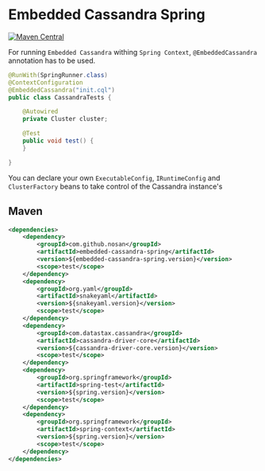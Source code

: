 # Embedded Cassandra Spring
[![Maven Central](https://img.shields.io/maven-central/v/com.github.nosan/embedded-cassandra.svg)](https://maven-badges.herokuapp.com/maven-central/com.github.nosan/embedded-cassandra-spring)
 

For running `Embedded Cassandra` withing `Spring Context`, `@EmbeddedCassandra` annotation has to be used.

```java
@RunWith(SpringRunner.class)
@ContextConfiguration
@EmbeddedCassandra("init.cql")
public class CassandraTests {

	@Autowired
	private Cluster cluster;

	@Test
	public void test() {
	}

}
```

You can declare your own `ExecutableConfig`, `IRuntimeConfig` and `ClusterFactory` 
beans to take control of the Cassandra instance's


## Maven

```xml
<dependencies>
    <dependency>
        <groupId>com.github.nosan</groupId>
        <artifactId>embedded-cassandra-spring</artifactId>
        <version>${embedded-cassandra-spring.version}</version>
        <scope>test</scope>
    </dependency>
    <dependency>
        <groupId>org.yaml</groupId>
        <artifactId>snakeyaml</artifactId>
        <version>${snakeyaml.version}</version>
        <scope>test</scope>
    </dependency>
    <dependency>
        <groupId>com.datastax.cassandra</groupId>
        <artifactId>cassandra-driver-core</artifactId>
        <version>${cassandra-driver-core.version}</version>
        <scope>test</scope>
    </dependency>
    <dependency>
        <groupId>org.springframework</groupId>
        <artifactId>spring-test</artifactId>
        <version>${spring.version}</version>
        <scope>test</scope>
    </dependency>
    <dependency>
        <groupId>org.springframework</groupId>
        <artifactId>spring-context</artifactId>
        <version>${spring.version}</version>
        <scope>test</scope>
    </dependency>
</dependencies>
```





